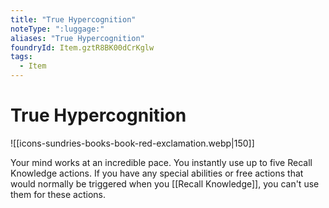 ```yaml
---
title: "True Hypercognition"
noteType: ":luggage:"
aliases: "True Hypercognition"
foundryId: Item.gztR8BK00dCrKglw
tags:
  - Item
---
```


# True Hypercognition
![[icons-sundries-books-book-red-exclamation.webp|150]]

Your mind works at an incredible pace. You instantly use up to five Recall Knowledge actions. If you have any special abilities or free actions that would normally be triggered when you [[Recall Knowledge]], you can't use them for these actions.
